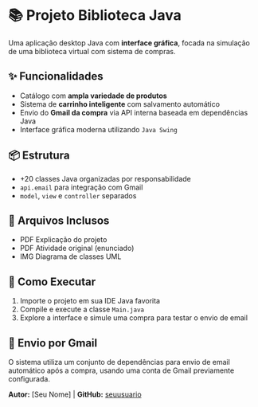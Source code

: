 <!DOCTYPE html>
<html lang="pt-BR">
<head>
  <meta charset="UTF-8" />
  <meta name="viewport" content="width=device-width, initial-scale=1.0"/>
  <title>README - Projeto Biblioteca Java</title>

   
</head>
<body>

  <h1>📚 Projeto Biblioteca Java</h1>
  <p>Uma aplicação desktop Java com <strong>interface gráfica</strong>, focada na simulação de uma biblioteca virtual com sistema de compras.</p>

  <div class="section">
    <h2>✨ Funcionalidades</h2>
    <ul>
      <li>Catálogo com <strong>ampla variedade de produtos</strong></li>
      <li>Sistema de <strong>carrinho inteligente</strong> com salvamento automático</li>
      <li>Envio do <strong>Gmail da compra</strong> via API interna baseada em dependências Java</li>
      <li>Interface gráfica moderna utilizando <code>Java Swing</code></li>
    </ul>
  </div>

  <div class="section">
    <h2>📦 Estrutura</h2>
    <ul>
      <li>+20 classes Java organizadas por responsabilidade</li>
      <li><code>api.email</code> para integração com Gmail</li>
      <li><code>model</code>, <code>view</code> e <code>controller</code> separados</li>
    </ul>
  </div>

  <div class="section">
    <h2>📁 Arquivos Inclusos</h2>
    <ul>
      <li><span class="badge">PDF</span> Explicação do projeto</li>
      <li><span class="badge">PDF</span> Atividade original (enunciado)</li>
      <li><span class="badge">IMG</span> Diagrama de classes UML</li>
    </ul>
  </div>

  <div class="section">
    <h2>🚀 Como Executar</h2>
    <ol>
      <li>Importe o projeto em sua IDE Java favorita</li>
      <li>Compile e execute a classe <code>Main.java</code></li>
      <li>Explore a interface e simule uma compra para testar o envio de email</li>
    </ol>
  </div>

  <div class="section">
    <h2>📧 Envio por Gmail</h2>
    <p>O sistema utiliza um conjunto de dependências para envio de email automático após a compra, usando uma conta de Gmail previamente configurada.</p>
  </div>

  <footer>
    <p><strong>Autor:</strong> [Seu Nome] | <strong>GitHub:</strong> <a href="https://github.com/seuusuario">seuusuario</a></p>
  </footer>

</body>
</html>
